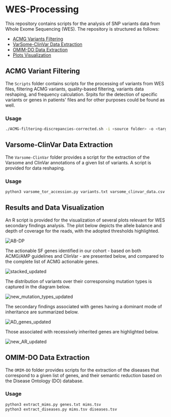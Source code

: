 # WES-Processing

This repository contains scripts for the analysis of SNP variants data from Whole Exome Sequencing (WES). The repository is structured as follows:

- [ACMG Variants Filtering](#Scripts)
- [VarSome-ClinVar Data Extraction](#Varsome-ClinVar)
- [OMIM-DO Data Extraction](#OMIM-DO)
- [Plots Visualization](#plots.Rmd)

## ACMG Variant Filtering
The `Scripts` folder contains scripts for the processing of variants from WES files, filtering ACMG variants, quality-based filtering, variants data reshaping, and frequency calculation. Srpits for the detection of specific variants or genes in patients' files and for other purposes could be found as well. 

### Usage
```bash
./ACMG-filtering-discrepancies-corrected.sh -i <source folder> -o <target folder>
```

## Varsome-ClinVar Data Extraction
The `Varsome-ClinVar` folder provides a script for the extraction of the Varsome and ClinVar annotations of a given list of variants. A script is provided for data reshaping.

### Usage
```bash
python3 varsome_tor_accession.py variants.txt varsome_clinvar_data.csv
```

## Results and Data Visualization

An R script is provided for the visualization of several plots relevant for WES secondary findings analysis. The plot below depicts the allele balance and depth of coverage for the reads, with the adopted thresholds highlighted.

![AB-DP](https://github.com/yazid-hoblos/WES-Processing/assets/125372209/a2135a96-f88a-484a-9df6-4a07f342f241)


The actionable SF genes identified in our cohort - based on both ACMG/AMP guidelines and ClinVar - are presented below, and compared to the complete list of ACMG actionable genes.

![stacked_updated](https://github.com/yazid-hoblos/WES-Processing/assets/125372209/fe3fe297-e66b-4da9-baf1-ec94c9ea32ee)


The distribution of variants over their corresponsing mutation types is captured in the diagram below.

![new_mutation_types_updated](https://github.com/yazid-hoblos/WES-Processing/assets/125372209/ae2fa0a0-f56a-4d62-8719-47ab14a2ef12)


The secondary findings associated with genes having a dominant mode of inheritance are summarized below.

![AD_genes_updated](https://github.com/yazid-hoblos/WES-Processing/assets/125372209/ea3a9c66-f4b7-4e66-869c-6f4d7e020375)


Those associated with recessively inherited genes are highlighted below.

![new_AR_updated](https://github.com/yazid-hoblos/WES-Processing/assets/125372209/9612d9c1-6847-4016-ab57-320cb4aaba40)


## OMIM-DO Data Extraction
The `OMIM-DO` folder provides scripts for the extraction of the diseases that correspond to a given list of genes, and their semantic reduction based on the Disease Ontology (DO) database.

### Usage
```bash
python3 extract_mims.py genes.txt mims.tsv
python3 extract_diseases.py mims.tsv diseases.tsv
```




